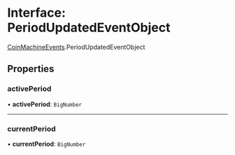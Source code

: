 # Interface: PeriodUpdatedEventObject

[CoinMachineEvents](../modules/CoinMachineEvents.md).PeriodUpdatedEventObject

## Properties

### activePeriod

• **activePeriod**: `BigNumber`

___

### currentPeriod

• **currentPeriod**: `BigNumber`
